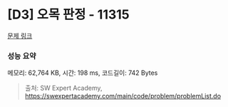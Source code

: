 # [D3] 오목 판정 - 11315 

[문제 링크](https://swexpertacademy.com/main/code/problem/problemDetail.do?contestProbId=AXaSUPYqPYMDFASQ) 

### 성능 요약

메모리: 62,764 KB, 시간: 198 ms, 코드길이: 742 Bytes



> 출처: SW Expert Academy, https://swexpertacademy.com/main/code/problem/problemList.do